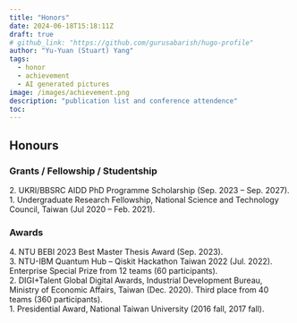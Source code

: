 ```yaml
---
title: "Honors"
date: 2024-06-18T15:18:11Z
draft: true
# github_link: "https://github.com/gurusabarish/hugo-profile"
author: "Yu-Yuan (Stuart) Yang"
tags:
  - honor
  - achievement
  - AI generated pictures
image: /images/achievement.png
description: "publication list and conference attendence"
toc: 
---
```


## Honours
### Grants / Fellowship / Studentship 
2\. UKRI/BBSRC AIDD PhD Programme Scholarship (Sep. 2023 – Sep. 2027).  
1\. Undergraduate Research Fellowship, National Science and Technology Council, Taiwan (Jul 2020 – Feb. 2021).  

### Awards
4\. NTU BEBI 2023 Best Master Thesis Award (Sep. 2023).  
3\. NTU-IBM Quantum Hub – Qiskit Hackathon Taiwan 2022 (Jul. 2022). Enterprise Special Prize from 12 teams (60 participants).  
2\. DIGI+Talent Global Digital Awards, Industrial Development Bureau, Ministry of Economic Affairs, Taiwan (Dec. 2020). Third place from 40 teams (360 participants).   
1\. Presidential Award, National Taiwan University (2016 fall, 2017 fall).  